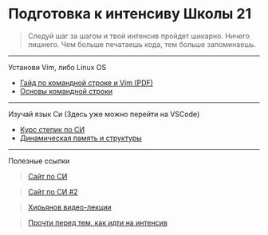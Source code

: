 # Подготовка к интенсиву Школы 21
>Следуй шаг за шагом и твой интенсив пройдет шикарно. Ничего лишнего.
>Чем больше печатаешь кода, тем больше запоминаешь.
***
Установи Vim, либо Linux OS

* [Гайд по командной строке и Vim (PDF)](https://github.com/halltape/C/blob/master/materials/Final%20TERMINAL.jpg)
* [Основы командной строки](https://ru.hexlet.io/courses/cli-basics)
***
Изучай язык Си (Здесь уже можно перейти на VSCode)
* [Курс степик по СИ](https://stepik.org/course/3078/syllabus)
* [Динамическая память и структуры](https://github.com/halltape/C/blob/master/c_files/readme_c_files.md)
***
Полезные ссылки
>[Сайт по СИ](https://prog-cpp.ru/c-data-types/)

>[Сайт по СИ #2](http://www.c-cpp.ru/books)

>[Хирьянов видео-лекции](http://cs.mipt.ru/c_intro/)


>[Прочти перед тем, как идти на интенсив](http://cs.mipt.ru/c_intro/)

